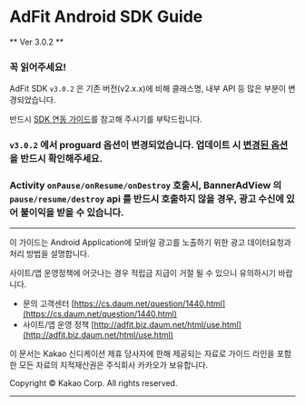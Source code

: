 # AdFit Android SDK Guide

** Ver 3.0.2 **


### 꼭 읽어주세요!

AdFit SDK `v3.0.2` 은 기존 버전(v2.x.x)에 비해 클래스명, 내부 API 등 많은 부분이 변경되었습니다.

반드시 [SDK 연동 가이드](https://github.com/adfit/adfit-android-sdk/wiki)를 참고해 주시기를 부탁드립니다.

### `v3.0.2` 에서 **proguard** 옵션이 변경되었습니다. 업데이트 시 [변경된 옵션](https://github.com/adfit/adfit-android-sdk/wiki/%EC%8B%9C%EC%9E%91%ED%95%98%EA%B8%B0#2-%EB%8B%A8%EA%B3%84--adfit-%EB%9D%BC%EC%9D%B4%EB%B8%8C%EB%9F%AC%EB%A6%AC-%EC%B6%94%EA%B0%80-android-studio-%EA%B8%B0%EC%A4%80)을 반드시 확인해주세요.

### Activity `onPause/onResume/onDestroy` 호출시, BannerAdView 의 `pause/resume/destroy` api 를 반드시 호출하지 않을 경우, 광고 수신에 있어 불이익을 받을 수 있습니다.

---
이 가이드는 Android Application에 모바일 광고를 노출하기 위한 광고 데이터요청과 처리 방법을 설명합니다.

사이트/앱 운영정책에 어긋나는 경우 적립금 지급이 거절 될 수 있으니 유의하시기 바랍니다.

* 문의 고객센터 [https://cs.daum.net/question/1440.html](https://cs.daum.net/question/1440.html)
* 사이트/앱 운영 정책 [http://adfit.biz.daum.net/html/use.html](http://adfit.biz.daum.net/html/use.html)

이 문서는 Kakao 신디케이션 제휴 당사자에 한해 제공되는 자료로 가이드 라인을 포함한 모든 자료의 지적재산권은 주식회사 카카오가 보유합니다.

Copyright © Kakao Corp. All rights reserved.

---

